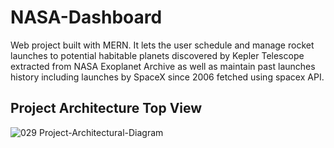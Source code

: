 # NASA-Dashboard

Web project built with MERN. It lets the user schedule and manage rocket launches to potential habitable planets discovered by Kepler Telescope extracted from NASA Exoplanet Archive as well as maintain past launches history including launches by SpaceX since 2006 fetched using spacex API.

## Project Architecture Top View
![029 Project-Architectural-Diagram](https://github.com/anuj-thakur-513/NASA-Dashboard/assets/82753410/a21111b0-e4f7-40b6-b4d5-5a4552b8d03d)
